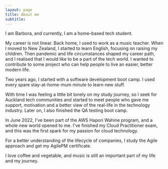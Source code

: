 ```yaml
---
layout: page
title: About me
subtitle:
---
```


I am Barbora, and currently, I am a home-based tech student.

My career is not linear. Back home, I used to work as a music teacher. When I moved to New Zealand, I started to learn English, focusing on raising my children.
Then pandemic and life circumstances shaped my career path, and I realised that I would like to be a part of the tech world. I wanted to contribute to some project who can help people to live an easier, better modern life.

Two years ago, I started with a software development boot camp. I used every spare stay-at-home-mum minute to learn new stuff.

With time I was feeling a little bit lonely on my study journey, so I seek for Auckland tech communities and started to meet people who gave me support, motivation and a better view of the real-life in the technology industry. Later on, I also finished the QA testing boot camp.

In June 2022, I've been part of the AWS Hapori Wahine program, and a whole new world opened to me. I've finished my Cloud Practitioner exam, and this was the first spark for my passion for cloud technology.

For a better understanding of the lifecycle of companies, I study the Agile approach and get my AgilePM certificate.

I love coffee and vegetable, and music is still an important part of my life and my journey.
